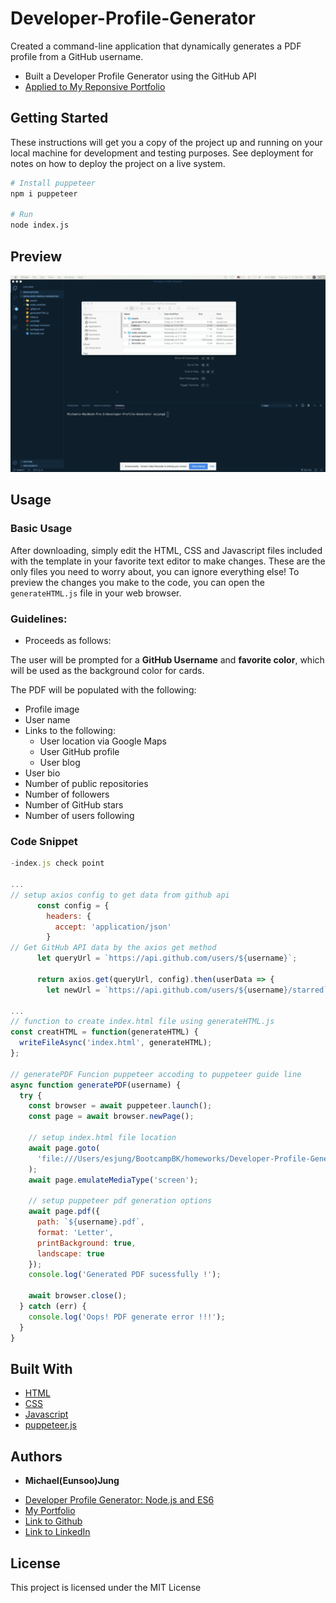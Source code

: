 # Developer-Profile-Generator

Created a command-line application that dynamically generates a PDF profile from a GitHub username.

- Built a Developer Profile Generator using the GitHub API
- [Applied to My Reponsive Portfolio](https://eunsoojung.github.io/Responsive-Portfolio/portfolio.html)

## Getting Started

These instructions will get you a copy of the project up and running on your local machine for development and testing purposes. See deployment for notes on how to deploy the project on a live system.

```bash
# Install puppeteer
npm i puppeteer

# Run
node index.js
```

## Preview

[![Developer Profile Generator](https://github.com/EunsooJung/Developer-Profile-Generator/blob/master/assets/09-Dev-Profile-Gen-Preview.gif)](https://github.com/EunsooJung/Developer-Profile-Generator/blob/master/assets/09-Dev-Profile-Gen-Preview.gif)

## Usage

### Basic Usage

After downloading, simply edit the HTML, CSS and Javascript files included with the template in your favorite text editor to make changes. These are the only files you need to worry about, you can ignore everything else! To preview the changes you make to the code, you can open the `generateHTML.js` file in your web browser.

### Guidelines:

- Proceeds as follows:

The user will be prompted for a **GitHub Username** and **favorite color**, which will be used as the background color for cards.

The PDF will be populated with the following:

- Profile image
- User name
- Links to the following:
  - User location via Google Maps
  - User GitHub profile
  - User blog
- User bio
- Number of public repositories
- Number of followers
- Number of GitHub stars
- Number of users following

### Code Snippet

```javascript
-index.js check point

...
// setup axios config to get data from github api
      const config = {
        headers: {
          accept: 'application/json'
        }
// Get GitHub API data by the axios get method
      let queryUrl = `https://api.github.com/users/${username}`;

      return axios.get(queryUrl, config).then(userData => {
        let newUrl = `https://api.github.com/users/${username}/starred`;

...
// function to create index.html file using generateHTML.js
const creatHTML = function(generateHTML) {
  writeFileAsync('index.html', generateHTML);
};

// generatePDF Funcion puppeteer accoding to puppeteer guide line
async function generatePDF(username) {
  try {
    const browser = await puppeteer.launch();
    const page = await browser.newPage();

    // setup index.html file location
    await page.goto(
      'file:///Users/esjung/BootcampBK/homeworks/Developer-Profile-Generator/index.html'
    );
    await page.emulateMediaType('screen');

    // setup puppeteer pdf generation options
    await page.pdf({
      path: `${username}.pdf`,
      format: 'Letter',
      printBackground: true,
      landscape: true
    });
    console.log('Generated PDF sucessfully !');

    await browser.close();
  } catch (err) {
    console.log('Oops! PDF generate error !!!');
  }
}

```

## Built With

- [HTML](https://developer.mozilla.org/en-US/docs/Web/HTML)
- [CSS](https://developer.mozilla.org/en-US/docs/Web/CSS)
- [Javascript](https://developer.mozilla.org/en-US/docs/Web/JavaScript)
- [puppeteer.js](https://developers.google.com/web/tools/puppeteer)

## Authors

- **Michael(Eunsoo)Jung**

* [Developer Profile Generator: Node.js and ES6](https://eunsoojung.github.io/Developer-Profile-Generator/)
* [My Portfolio](https://eunsoojung.github.io/Responsive-Portfolio/portfolio.html)
* [Link to Github](https://github.com/)
* [Link to LinkedIn](www.linkedin.com/in/eun-soo-jung/)

## License

This project is licensed under the MIT License
